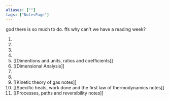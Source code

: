 ```yaml
---
aliases: [""]
tags: ["NotesPage"]
---
```


god there is so much to do. ffs why can't we have a reading week?

1) 
2) 
3) 
4) 
5) [[Dimentions and units, ratios and coefficients]]
6) [[Dimensional Analysis]]
7) 
8) 
9) [[Kinetic theory of gas notes]]
10) [[Specific heats, work done and the first law of thermodynamics notes]]
11) [[Processes, paths and reversibility notes]]